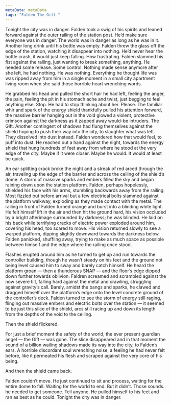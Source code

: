 ```yaml
---
metaData: metaData
tags: "Falden The-Gift "
---
```


Tonight the city was in danger.
Falden took a swig of his spirits and leaned forward against the outer railing of the station post. He’d make sure everyone was in danger. The world was in danger as long as he was in it. Another long drink until his bottle was empty. Falden threw the glass off the edge of the station, watching it disappear into nothing. He’d never hear the bottle crash, it would just keep falling. How frustrating. Falden slammed his fist against the railing, just wanting to break something, anything. He needed some release. Some control. Nothing made sense anymore after she left, he had nothing. He was nothing. Everything he thought life was was ripped away from him in a single moment in a small city apartment living room when she said those horrible heart wrenching words.

He grabbed his head and pulled the short hair he had left, feeling the anger, the pain, feeling the pit in his stomach ache and twist, just begging to feel anything else. Stop. He had to stop thinking about her. Please. The familiar whir and spark of the energy shield thankfully pulled his attention forward, the massive barrier hanging out in the void glowed a violent, protective crimson against the darkness as it zapped away would-be intruders. The Gift. Another contingent of shadows had flung themselves against the shield hoping to push their way into the city, to slaughter what was left. They dissolved into dust instead. Falden wondered how that would feel, to puff into dust. He reached out a hand against the night, towards the energy shield that hung hundreds of feet away from where he stood at the very edge of the city. Maybe if it were closer. Maybe he would. 
It would at least be quick.

An ear splitting crack broke the night and a streak of red arced through the air, traveling up the edge of the barrier and across the ceiling of the shield’s dome. A storm of massive sparks and embers filled the sky and began raining down upon the station platform. Falden, perhaps hopelessly, shielded his face with his arms, stumbling backwards away from the railing. Most fizzled out before arrival but a few electrical bolts slammed against the platform walkway, exploding as they made contact with the metal. The railing in front of Falden turned orange and burst into a blinding white light. He felt himself lift in the air and then hit the ground hard, his vision occluded by a bright afterimage surrounded by darkness; he was blinded. He laid on his back while terrifying cracks of electric power exploded around him, covering his head, too scared to move. His vision returned slowly to see a warped platform, dipping slightly downward towards the darkness below. Falden panicked, shuffling away, trying to make as much space as possible between himself and the edge where the railing once stood. 

Flashes erupted around him as he turned to get up and run towards the controller building, though he wasn’t steady on his feet and the ground not being level caused him to sway and barely catch himself. He heard the platform groan — then a thunderous SNAP — and the floor’s edge dipped down further towards oblivion. Faldren screamed and scrambled against the now severe tilt, falling hard against the metal and crawling, struggling against gravity’s call. Barely, amidst the bangs and sparks, he clawed and dragged himself over the platform’s edge onto the level concrete ground of the controller’s deck. Falden turned to see the storm of energy still raging, flinging out massive embers and electric bolts over the station — it seemed to be just this slice of the shield, arcs still racing up and down its length from the depths of the void to the ceiling. 

Then the shield flickered. 

For just a brief moment the safety of the world, the ever present guardian angel — the Gift — was gone. The slice disappeared and in that moment the sound of a billion wailing shadows made its way into the city, to Falden’s ears. A horrible discordant soul wrenching noise, a feeling he had never felt before, like it permeated his flesh and scraped against the very core of his being. 

And then the shield came back. 

Falden couldn’t move. He just continued to sit and process, waiting for the entire dome to fall. Waiting for the world to end.
But it didn’t. 
Those sounds.. he needed to get someone. Tell anyone. He pulled himself to his feet and ran as best as he could.
Tonight the city was in danger. 
